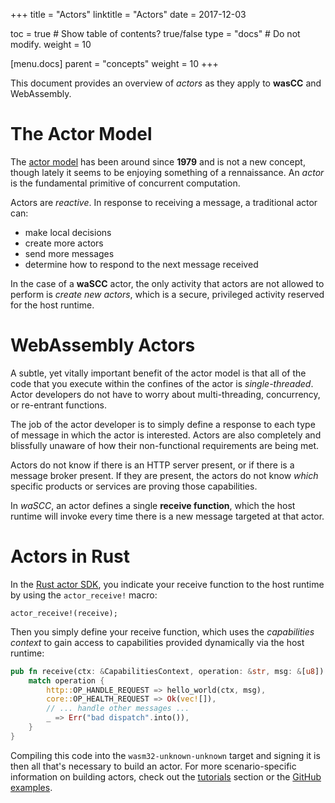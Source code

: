+++
title = "Actors"
linktitle = "Actors"
date = 2017-12-03

toc = true  # Show table of contents? true/false
type = "docs"  # Do not modify.
weight = 10

[menu.docs]
  parent = "concepts"
  weight = 10
+++

This document provides an overview of _actors_ as they apply to **wasCC** and WebAssembly.

# The Actor Model
The [actor model](https://en.wikipedia.org/wiki/Actor_model) has been around since **1979** and is not a new concept, though lately it seems to be enjoying something of a rennaissance. An _actor_ is the fundamental primitive of concurrent computation. 

Actors are _reactive_. In response to receiving a message, a traditional actor can: 

* make local decisions
* create more actors
* send more messages
* determine how to respond to the next message received

In the case of a **waSCC** actor, the only activity that actors are not allowed to perform is _create new actors_, which is a secure, privileged activity reserved for the host runtime.

# WebAssembly Actors
A subtle, yet vitally important benefit of the actor model is that all of the code that you execute within the confines of the actor is _single-threaded_. Actor developers do not have to worry about multi-threading, concurrency, or re-entrant functions.

The job of the actor developer is to simply define a response to each type of message in which the actor is interested. Actors are also completely and blissfully unaware of how their non-functional requirements are being met.

Actors do not know if there is an HTTP server present, or if there is a message broker present. If they are present, the actors do not know _which_ specific products or services are proving those capabilities.

In _waSCC_, an actor defines a single **receive function**, which the host runtime will invoke every time there is a new message targeted at that actor.

# Actors in Rust
In the [Rust actor SDK](https://github.com/wascc/wascc-actor), you indicate your receive function to the host runtime by using the `actor_receive!` macro:

```
actor_receive!(receive);
```

Then you simply define your receive function, which uses the _capabilities context_ to gain access to capabilities provided dynamically via the host runtime:

```rust
pub fn receive(ctx: &CapabilitiesContext, operation: &str, msg: &[u8]) -> CallResult {    
    match operation {
        http::OP_HANDLE_REQUEST => hello_world(ctx, msg),
        core::OP_HEALTH_REQUEST => Ok(vec![]),
        // ... handle other messages ... 
        _ => Err("bad dispatch".into()),
    }
}
```

Compiling this code into the `wasm32-unknown-unknown` target and signing it is then all that's necessary to build an actor. For more scenario-specific information on building actors, check out the [tutorials](/tutorials) section or the [GitHub examples](https://github.com/wascc/examples).